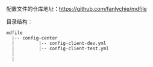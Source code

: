 配置文件的仓库地址：https://github.com/fanlychie/mdfile

目录结构：

```
mdfile
  |-- config-center
  |         |-- config-client-dev.yml
  |         |-- config-client-test.yml
  |
  |
```